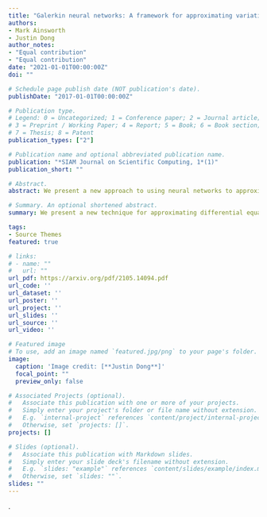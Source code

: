 ```yaml
---
title: "Galerkin neural networks: A framework for approximating variational equations with error control"
authors:
- Mark Ainsworth
- Justin Dong
author_notes:
- "Equal contribution"
- "Equal contribution"
date: "2021-01-01T00:00:00Z"
doi: ""

# Schedule page publish date (NOT publication's date).
publishDate: "2017-01-01T00:00:00Z"

# Publication type.
# Legend: 0 = Uncategorized; 1 = Conference paper; 2 = Journal article;
# 3 = Preprint / Working Paper; 4 = Report; 5 = Book; 6 = Book section;
# 7 = Thesis; 8 = Patent
publication_types: ["2"]

# Publication name and optional abbreviated publication name.
publication: "*SIAM Journal on Scientific Computing, 1*(1)"
publication_short: ""

# Abstract.
abstract: We present a new approach to using neural networks to approximate the solutions of variational equations, based on the adaptive construction of a sequence of finite-dimensional subspaces whose basis functions are realizations of a sequence of neural networks. The finite-dimensional subspaces are then used to define a standard Galerkin approximation of the variational equation. This approach enjoys a number of advantages, including: the sequential nature of the algorithm offers a systematic approach to enhancing the accuracy of a given approximation; the sequential enhancements provide a useful indicator for the error that can be used as a criterion for terminating the sequential updates; the basic approach is largely oblivious to the nature of the partial differential equation under consideration; and, some basic theoretical results are presented regarding the convergence (or otherwise) of the method which are used to formulate basic guidelines for applying the method.

# Summary. An optional shortened abstract.
summary: We present a new technique for approximating differential equations using neural networks. The method, Galerkin Neural Networks, draws inspiration from traditional numerical methods such as finite elements in order to represent the solution as a linear combination of basis functions generated by neural networks.

tags:
- Source Themes
featured: true

# links:
# - name: ""
#   url: ""
url_pdf: https://arxiv.org/pdf/2105.14094.pdf
url_code: ''
url_dataset: ''
url_poster: ''
url_project: ''
url_slides: ''
url_source: ''
url_video: ''

# Featured image
# To use, add an image named `featured.jpg/png` to your page's folder. 
image:
  caption: 'Image credit: [**Justin Dong**]'
  focal_point: ""
  preview_only: false

# Associated Projects (optional).
#   Associate this publication with one or more of your projects.
#   Simply enter your project's folder or file name without extension.
#   E.g. `internal-project` references `content/project/internal-project/index.md`.
#   Otherwise, set `projects: []`.
projects: []

# Slides (optional).
#   Associate this publication with Markdown slides.
#   Simply enter your slide deck's filename without extension.
#   E.g. `slides: "example"` references `content/slides/example/index.md`.
#   Otherwise, set `slides: ""`.
slides: ""
---
```


.
